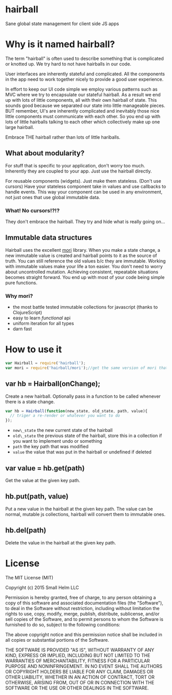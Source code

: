 # hairball
Sane global state management for client side JS apps

# Why is it named hairball?

The term "hairball" is often used to describe something that is complicated or knotted up. We try hard to not have hairballs in our code.

User interfaces are inherently stateful and complicated. All the components in the app need to work together nicely to provide a good user experience.

In effort to keep our UI code simple we employ various patterns such as MVC where we try to encapsulate our stateful hairball. As a result we end up with lots of little components, all with their own hairball of state. This sounds good because we separated our state into little manageable pieces. BUT remember, UI's are inherently complicated and inevitably those nice little components must communicate with each other. So you end up with lots of little hairballs talking to each other which collectively make up one large hairball.

Embrace THE hairball rather than lots of little hariballs.

## What about modularity?

For stuff that is specific to your application, don't worry too much. Inherently they are coupled to your app. Just use the hairball directly.

For reusable components (widgets). Just make them stateless. (Don't use cursors) Have your stateless component take in values and use callbacks to handle events. This way your component can be used in any environment, not just ones that use global immutable data.

### What! No cursors!?!?

They don't embrace the hairball. They try and hide what is really going on...

## Immutable data structures

Hairball uses the excellent [mori](http://swannodette.github.io/mori/) library. When you make a state change, a new immutable value is created and hairball points to it as the source of truth. You can still reference the old values b/c they are immutable. Working with immutable values make your life a ton easier. You don't need to worry about uncontrolled mutation. Achieving consistent, repeatable situations becomes straight forward. You end up with most of your code being simple pure functions.

### Why mori?

 * the most battle tested immutable collections for javascript (thanks to ClojureScript)
 * easy to learn *functional* api
 * uniform iteration for all types
 * darn fast

# How to use it

```js
var Hairball = require('hairball');
var mori = require('hairball/mori');//get the same version of mori that hairball is using
```

## var hb = Hairball(onChange);

Create a new hairball. Optionally pass in a function to be called whenever there is a state change. 

```js
var hb = Hairball(function(new_state, old_state, path, value){
  // triger a re-render or whatever you want to do
});
```

 * `new\_state` the new current state of the hairball
 * `old\_state` the previous state of the hairball, store this in a collection if you want to implement undo or something
 * `path` the key path that was modified
 * `value` the value that was put in the hairball or undefined if deleted

## var value = hb.get(path)

Get the value at the given key path.

## hb.put(path, value)

Put a new value in the hairball at the given key path. The value can be normal, mutable js collections, hairball will convert them to immutable ones.

## hb.del(path)

Delete the value in the hairball at the given key path.

# License

The MIT License (MIT)

Copyright (c) 2015 Small Helm LLC

Permission is hereby granted, free of charge, to any person obtaining a copy
of this software and associated documentation files (the "Software"), to deal
in the Software without restriction, including without limitation the rights
to use, copy, modify, merge, publish, distribute, sublicense, and/or sell
copies of the Software, and to permit persons to whom the Software is
furnished to do so, subject to the following conditions:

The above copyright notice and this permission notice shall be included in all
copies or substantial portions of the Software.

THE SOFTWARE IS PROVIDED "AS IS", WITHOUT WARRANTY OF ANY KIND, EXPRESS OR
IMPLIED, INCLUDING BUT NOT LIMITED TO THE WARRANTIES OF MERCHANTABILITY,
FITNESS FOR A PARTICULAR PURPOSE AND NONINFRINGEMENT. IN NO EVENT SHALL THE
AUTHORS OR COPYRIGHT HOLDERS BE LIABLE FOR ANY CLAIM, DAMAGES OR OTHER
LIABILITY, WHETHER IN AN ACTION OF CONTRACT, TORT OR OTHERWISE, ARISING FROM,
OUT OF OR IN CONNECTION WITH THE SOFTWARE OR THE USE OR OTHER DEALINGS IN THE
SOFTWARE.
